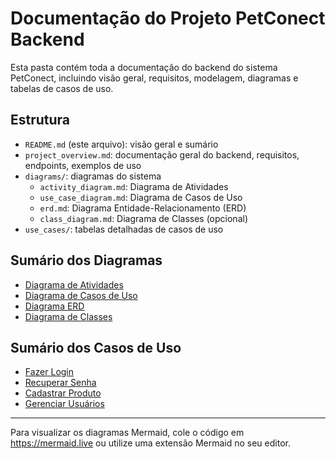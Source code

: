 # Documentação do Projeto PetConect Backend

Esta pasta contém toda a documentação do backend do sistema PetConect, incluindo visão geral, requisitos, modelagem, diagramas e tabelas de casos de uso.

## Estrutura
- `README.md` (este arquivo): visão geral e sumário
- `project_overview.md`: documentação geral do backend, requisitos, endpoints, exemplos de uso
- `diagrams/`: diagramas do sistema
    - `activity_diagram.md`: Diagrama de Atividades
    - `use_case_diagram.md`: Diagrama de Casos de Uso
    - `erd.md`: Diagrama Entidade-Relacionamento (ERD)
    - `class_diagram.md`: Diagrama de Classes (opcional)
- `use_cases/`: tabelas detalhadas de casos de uso

## Sumário dos Diagramas
- [Diagrama de Atividades](diagrams/activity_diagram.md)
- [Diagrama de Casos de Uso](diagrams/use_case_diagram.md)
- [Diagrama ERD](diagrams/erd.md)
- [Diagrama de Classes](diagrams/class_diagram.md)

## Sumário dos Casos de Uso
- [Fazer Login](use_cases/fazer_login.md)
- [Recuperar Senha](use_cases/recuperar_senha.md)
- [Cadastrar Produto](use_cases/cadastrar_produto.md)
- [Gerenciar Usuários](use_cases/gerenciar_usuarios.md)

---

Para visualizar os diagramas Mermaid, cole o código em https://mermaid.live ou utilize uma extensão Mermaid no seu editor. 